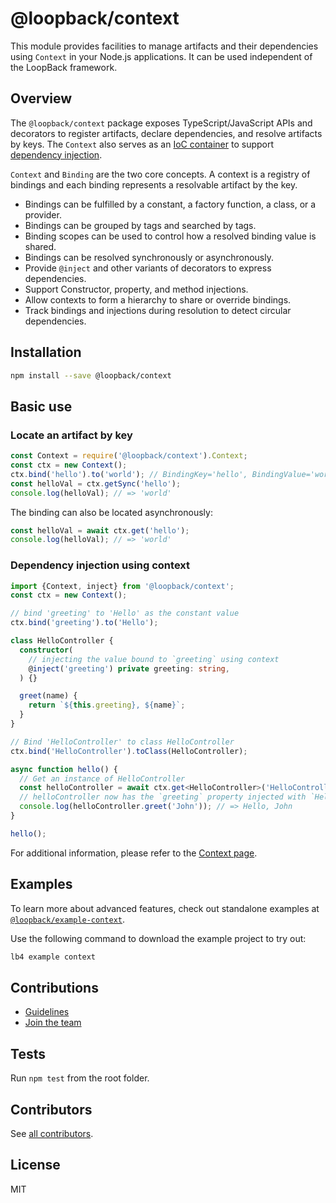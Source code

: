 # @loopback/context

This module provides facilities to manage artifacts and their dependencies using
`Context` in your Node.js applications. It can be used independent of the
LoopBack framework.

## Overview

The `@loopback/context` package exposes TypeScript/JavaScript APIs and
decorators to register artifacts, declare dependencies, and resolve artifacts by
keys. The `Context` also serves as an
[IoC container](https://en.wikipedia.org/wiki/Inversion_of_control) to support
[dependency injection](https://en.wikipedia.org/wiki/Dependency_injection).

`Context` and `Binding` are the two core concepts. A context is a registry of
bindings and each binding represents a resolvable artifact by the key.

- Bindings can be fulfilled by a constant, a factory function, a class, or a
  provider.
- Bindings can be grouped by tags and searched by tags.
- Binding scopes can be used to control how a resolved binding value is shared.
- Bindings can be resolved synchronously or asynchronously.
- Provide `@inject` and other variants of decorators to express dependencies.
- Support Constructor, property, and method injections.
- Allow contexts to form a hierarchy to share or override bindings.
- Track bindings and injections during resolution to detect circular
  dependencies.

## Installation

```sh
npm install --save @loopback/context
```

## Basic use

### Locate an artifact by key

```js
const Context = require('@loopback/context').Context;
const ctx = new Context();
ctx.bind('hello').to('world'); // BindingKey='hello', BindingValue='world'
const helloVal = ctx.getSync('hello');
console.log(helloVal); // => 'world'
```

The binding can also be located asynchronously:

```ts
const helloVal = await ctx.get('hello');
console.log(helloVal); // => 'world'
```

### Dependency injection using context

```ts
import {Context, inject} from '@loopback/context';
const ctx = new Context();

// bind 'greeting' to 'Hello' as the constant value
ctx.bind('greeting').to('Hello');

class HelloController {
  constructor(
    // injecting the value bound to `greeting` using context
    @inject('greeting') private greeting: string,
  ) {}

  greet(name) {
    return `${this.greeting}, ${name}`;
  }
}

// Bind 'HelloController' to class HelloController
ctx.bind('HelloController').toClass(HelloController);

async function hello() {
  // Get an instance of HelloController
  const helloController = await ctx.get<HelloController>('HelloController');
  // helloController now has the `greeting` property injected with `Hello`
  console.log(helloController.greet('John')); // => Hello, John
}

hello();
```

For additional information, please refer to the
[Context page](http://loopback.io/doc/en/lb4/Context.html).

## Examples

To learn more about advanced features, check out standalone examples at
[`@loopback/example-context`](https://github.com/loopbackio/loopback-next/tree/master/examples/context).

Use the following command to download the example project to try out:

```sh
lb4 example context
```

## Contributions

- [Guidelines](https://github.com/loopbackio/loopback-next/blob/master/docs/CONTRIBUTING.md)
- [Join the team](https://github.com/loopbackio/loopback-next/issues/110)

## Tests

Run `npm test` from the root folder.

## Contributors

See
[all contributors](https://github.com/loopbackio/loopback-next/graphs/contributors).

## License

MIT
